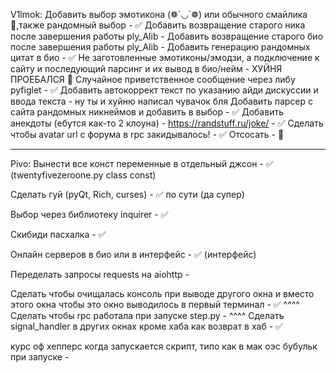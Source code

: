 V1lmok:
Добавить выбор эмотикона (❁´◡`❁) или обычного смайлика 🤡,также рандомный выбор - ✅
Добавить возвращение старого ника после завершения работы ply_Alib -
Добавить возвращение старого био после завершения работы ply_Alib -
Добавить генерацию рандомных цитат в био - ✅
Не заготовленные эмотиконы/эмодзи, а подключение к сайту и последующий парсинг и их вывод в био/нейм - ХУЙНЯ ПРОЕБАЛСЯ 🍆
Случайное приветственное сообщение через либу pyfiglet - ✅
Добавить автокоррект текст по указанию айди дискуссии и ввода текста - ну ты и хуйню написал чувачок бля
Добавить парсер с сайта рандомных никнеймов и добавить в выбор - ✅
Добавить анекдоты (ебутся как-то 2 клоуна) - https://randstuff.ru/joke/ - ✅
Сделать чтобы avatar url с форума в rpc закидывалось! - ✅
Отсосать - 🍆

---

Pivo: 
Вынести все конст переменные в отдельный джсон - ✅ (twentyfivezeroone.py class const)

Сделать гуй (pyQt, Rich, curses) - ✅ по сути (да супер)

Выбор через библиотеку inquirer - ✅

Скибиди пасхалка - ✅

Онлайн серверов в био или в интерфейс - ✅ (интерфейс)

Переделать запросы requests на aiohttp -

Сделать чтобы очищалась консоль при выводе другого окна и вместо этого окна чтобы это окно выводилось в первый терминал - ✅
^^^^
Сделать чтобы rpc работала при запуске step.py -
^^^^
Сделать signal_handler в других окнах кроме хаба как возврат в хаб - ✅

курс оф хепперс когда запускается скрипт, типо как в мак оэс бубульк при запуске - 